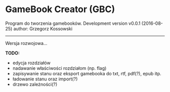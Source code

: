 # GameBook Creator (GBC)
Program do tworzenia gamebooków.
Development version v0.0.1 (2016-08-25)
author: Grzegorz Kossowski

----
Wersja rozwojowa...

**TODO:**

- edycja rozdziałów
- nadawanie właściwości rozdziałom (np. flag)
- zapisywanie stanu oraz eksport gamebooka do txt, rtf, pdf(?), epub itp.
- ładowanie stanu oraz import(?)
- drzewo zależności(?)

